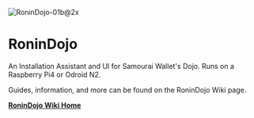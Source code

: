 ![RoninDojo-01b@2x](https://github.com/Crazyk031/RoninDojo/blob/Images/RoninDojo%20Images/RoninDojo-01b%402x.png)
# RoninDojo
An Installation Assistant and UI for Samourai Wallet's Dojo. Runs on a Raspberry Pi4 or Odroid N2.

Guides, information, and more can be found on the RoninDojo Wiki page.

[**RoninDojo Wiki Home**](https://github.com/RoninDojo/RoninDojo/wiki)
